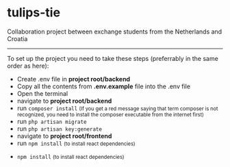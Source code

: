 # tulips-tie

Collaboration project between exchange students from the Netherlands and Croatia
<hr>
<p>To set up the project you need to take these steps (preferrably in the same order as here):</p>

<ul>
  <li>Create .env file in <b>project root/backend</b> </li>
  <li>Copy all the contents from <b>.env.example</b> file into the .env file</li>
  <li>Open the terminal</li>
  <li>navigate to <b>project root/backend</b></li>
   <li>run <code>composer install</code> <small>(If you get a red message saying that term composer is not recognized, you need to install the composer executable from the internet first)</small></li>
   <li>run <code>php artisan migrate</code></li>
   <li>run <code>php artisan key:generate</code></li>

  <li>navigate to <b>project root/frontend</b></li>
    <li>run <code>npm install</code> <small>(to install react dependencies)</small></li>
</ul>


<ul>
  <li><code>npm install</code> <small>(to install react dependencies)</small></li>
 
</ul>

